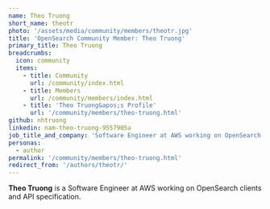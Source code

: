 ```yaml
---
name: Theo Truong
short_name: theotr
photo: '/assets/media/community/members/theotr.jpg'
title: 'OpenSearch Community Member: Theo Truong'
primary_title: Theo Truong
breadcrumbs:
  icon: community
  items:
    - title: Community
      url: /community/index.html
    - title: Members
      url: /community/members/index.html
    - title: 'Theo Truong&apos;s Profile'
      url: '/community/members/theo-truong.html'
github: nhtruong
linkedin: nam-theo-truong-9557905a
job_title_and_company: 'Software Engineer at AWS working on OpenSearch'
personas:
  - author
permalink: '/community/members/theo-truong.html'
redirect_from: '/authors/theotr/'
---
```


**Theo Truong** is a Software Engineer at AWS working on OpenSearch clients and API specification.
